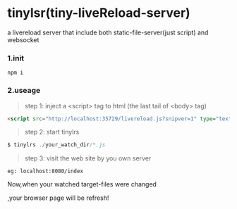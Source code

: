 # tinylsr(tiny-liveReload-server)

a livereload server that include both static-file-server(just script) and websocket

### 1.init
````
npm i
````

### 2.useage

> step 1: inject a &lt;script&gt; tag to html (the last tail of &lt;body&gt; tag)
```html
<script src="http://localhost:35729/livereload.js?snipver=1" type="text/javascript"></script>
````

> step 2: start tinylrs
```js
$ tinylrs ./your_watch_dir/*.js
````

> step 3: visit the web site by you own server
````
eg: localhost:8080/index
````

Now,when your watched target-files were changed

,your browser page will be refresh!







